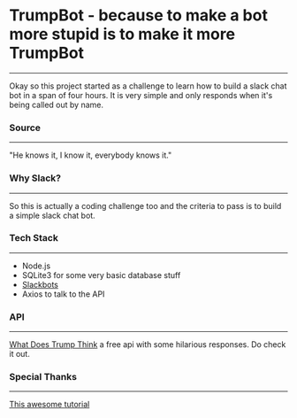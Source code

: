 # TrumpBot - because to make a bot more stupid is to make it more TrumpBot
---
Okay so this project started as a challenge to learn how to build a slack chat bot in a span of four hours. It is very simple and only responds when it's being called out by name.

### Source
---
"He knows it, I know it, everybody knows it."

### Why Slack?
---
So this is actually a coding challenge too and the criteria to pass is to build a simple slack chat bot.

### Tech Stack
---
* Node.js
* SQLite3 for some very basic database stuff
* [Slackbots](https://www.npmjs.com/package/slackbots)
* Axios to talk to the API

### API
---
[What Does Trump Think](https://whatdoestrumpthink.com/) a free api with some hilarious responses. Do check it out.

### Special Thanks
---
[This awesome tutorial](https://scotch.io/tutorials/building-a-slack-bot-with-node-js-and-chuck-norris-super-powers)
